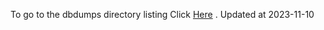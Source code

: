 To go to the dbdumps directory listing Click [Here](https://ipfs.io/ipfs/bafkreiemz5dl6pemgwgtuuziczdwm6l2hy4uxfhaffckeysqh27k7zb3n4) . Updated at 2023-11-10